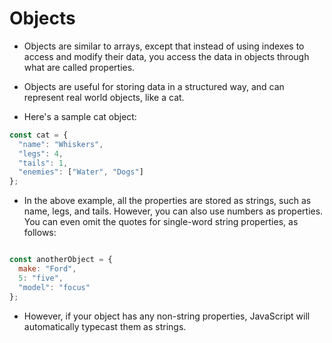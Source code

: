  # Objects

 - Objects are similar to arrays, except that instead of using indexes to access and modify their data, you access the data in objects through what are called properties.

- Objects are useful for storing data in a structured way, and can represent real world objects, like a cat.

- Here's a sample cat object:

```js
const cat = {
  "name": "Whiskers",
  "legs": 4,
  "tails": 1,
  "enemies": ["Water", "Dogs"]
};
```

- In the above example, all the properties are stored as strings, such as name, legs, and tails. However, you can also use numbers as properties. You can even omit the quotes for single-word string properties, as follows:

```js

const anotherObject = {
  make: "Ford",
  5: "five",
  "model": "focus"
};
```
- However, if your object has any non-string properties, JavaScript will automatically typecast them as strings.